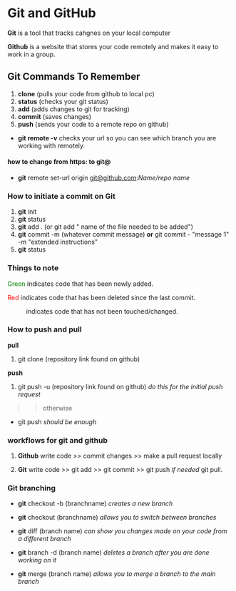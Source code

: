 # Git and GitHub 

**Git** is a tool that tracks cahgnes on your local computer

**Github** is a website that stores your code remotely and makes it easy to work in a group.

## Git Commands To Remember

1. **clone** (pulls your code from github to local pc)
2. **status** (checks your git status)
3. **add** (adds changes to git for tracking)
4. **commit** (saves changes)
5. **push** (sends your code to a remote repo on github)

- **git remote -v** checks your url so you can see which branch you are working with remotely.

#### how to change from https: to git@

- **git** remote set-url origin git@github.com:*Name/repo name*



### How to initiate a commit on Git ###

1. **git** init
2. **git** status
3. **git** add . (or git add " name of the file needed to be added")
4. **git** commit -m (whatever commit message) **or**  git commit - "message 1" -m "extended instructions"
5. **git** status

### Things to note ###

<span style="color:green"> Green</span> indicates code that has been newly added.

<span style="color:red">Red</span> indicates code that has been deleted since the last commit.

<span style="color:white">White</span> indicates code that has not been touched/changed.

### How to push and pull 

**pull**

1. git clone (repository link found on github)

**push**

1. git push -u (repository link found on github) *do this for the initial push request*

>> otherwise

- git push *should be enough*



### workflows for git and github

1. **Github** write code >> commit changes >> make a pull request locally

2. **Git** write code >> git add >> git commit >> git push *if needed* git pull.


### Git branching

- **git** checkout -b (branchname) *creates a new branch*

- **git** checkout (branchname) *allows you to switch between branches*

- **git** diff (branch name) *can show you changes made on your code from a different branch*

- **git** branch -d (branch name) *deletes a branch after you are done working on it*

- **git** merge (branch name) *allows you to merge a branch to the main branch*
 
